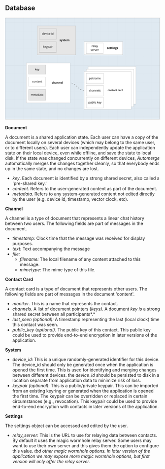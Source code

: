 ## **Database**

![assets/database.png](assets/database.png)

**Document**

A document is a shared application state. Each user can have a copy of the document locally on several devices (which may belong to the same user, or to different users). Each user can independently update the application state on their local device, even while offline, and save the state to local disk. If the state was changed concurrently on different devices, *Automerge* automatically merges the changes together cleanly, so that everybody ends up in the same state, and no changes are lost.

- *key*. Each document is identified by a strong shared secret, also called a 'pre-shared key.'
- *content.* Refers to the user-generated content as part of the document.
- *metadata.* Refers to any system-generated content not edited directly by the user (e.g. device id, timestamp, vector clock, etc).

**Channel**

A channel is a type of document that represents a linear chat history between two users. The following fields are part of messages in the document. 

- *timestamp:* Clock time that the message was received for display purposes.
- *text:* Text accompanying the message
- *file:*
    - *filename:* The local filename of any content attached to this message.
    - *mimetype:* The mime type of this file.

**Contact Card** 

A contact card is a type of document that represents other users. The following fields are part of messages in the document 'content'. 

- *moniker*. This is a name that represents the contact.
- *channels.* A list of document pointers (*keys)*. A document *key is* a strong shared secret between all participants*.*
- *last_seen (optional):* A timestamp representing the last (local clock) time this contact was seen.
- *public_key* (*optional).* The public key of this contact. This public key could be used to provide end-to-end encryption in later versions of the application.

**System**

- *device_id:* This is a unique randomly-generated identifier for this device. The device_id should only be generated once when the application is opened the first time. This is used for identifying and merging changes between different devices. the *device_id* should be persisted to disk in a location separate from application data to minimize risk of loss.
- *keypair (optional)*: This is a public/private keypair. This can be imported from an existing keyring or generated when the application is opened the first time. The keypair can be overridden or replaced in certain circumstances (e.g., revocation). This keypair could be used to provide end-to-end encryption with contacts in later versions of the application.

**Settings**

The settings object can be accessed and edited by the user.

- *relay_server*: This is the URL to use for relaying data between contacts. By default it uses the magic wormhole relay server. Some users may want to use their own server and this gives them the option to configure this value. *tbd other magic wormhole options. In later version of the application we may expose more magic wormhole options, but first version will only offer the relay server.*
